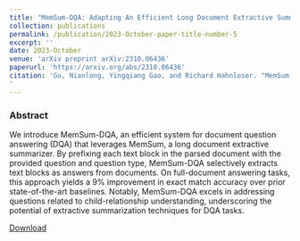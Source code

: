 ```yaml
---
title: "MemSum-DQA: Adapting An Efficient Long Document Extractive Summarizer for Document Question Answering"
collection: publications
permalink: /publication/2023-October-paper-title-number-5
excerpt: ''
date: 2023-October
venue: 'arXiv preprint arXiv:2310.06436'
paperurl: 'https://arxiv.org/abs/2310.06436'
citation: 'Gu, Nianlong, Yingqiang Gao, and Richard Hahnloser. "MemSum-DQA: Adapting An Efficient Long Document Extractive Summarizer for Document Question Answering." arXiv preprint arXiv:2310.06436 (2023).
'
---
```

### Abstract 

We introduce MemSum-DQA, an efficient system for document question answering (DQA) that leverages MemSum, a long document extractive summarizer. By prefixing each text block in the parsed document with the provided question and question type, MemSum-DQA selectively extracts text blocks as answers from documents. On full-document answering tasks, this approach yields a 9% improvement in exact match accuracy over prior state-of-the-art baselines. Notably, MemSum-DQA excels in addressing questions related to child-relationship understanding, underscoring the potential of extractive summarization techniques for DQA tasks.

[Download](https://arxiv.org/pdf/2310.06436.pdf)